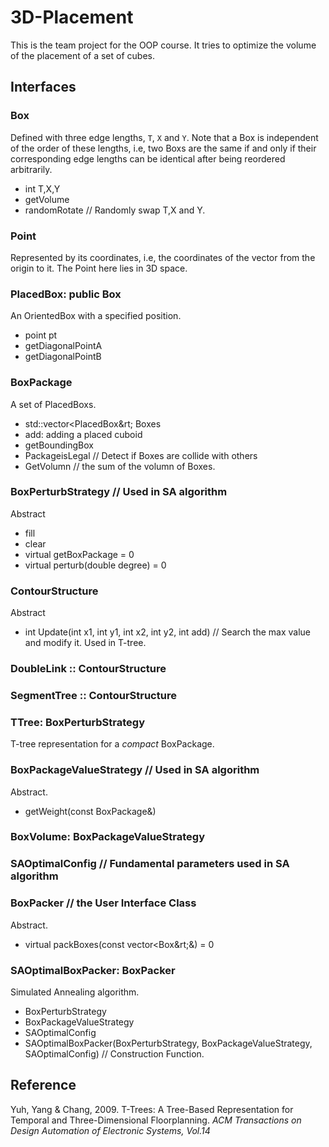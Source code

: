 # 3D-Placement

This is the team project for the OOP course. It tries to optimize the volume of the placement of a set of cubes.

## Interfaces

### Box

Defined with three edge lengths, `T`, `X` and `Y`. Note that a Box is independent of the order of these lengths, i.e, two Boxs are the same if and only if their corresponding edge lengths can be identical after being reordered arbitrarily.

* int T,X,Y	
* getVolume
* randomRotate  // Randomly swap T,X and Y.

### Point

Represented by its coordinates, i.e, the coordinates of the vector from the origin to it. The Point here lies in 3D space.

### PlacedBox: public Box

An OrientedBox with a specified position.

* point pt
* getDiagonalPointA
* getDiagonalPointB

### BoxPackage

A set of PlacedBoxs.

* std::vector&lt;PlacedBox&rt; Boxes  
* add: adding a placed cuboid
* getBoundingBox
* PackageisLegal // Detect if Boxes are collide with others
* GetVolumn // the sum of the volumn of Boxes.

### BoxPerturbStrategy  // Used in SA algorithm

Abstract

* fill
* clear
* virtual getBoxPackage = 0
* virtual perturb(double degree) = 0

### ContourStructure 

Abstract

* int Update(int x1, int y1, int x2, int y2, int add) // Search the max value and modify it. Used in T-tree.

### DoubleLink :: ContourStructure

### SegmentTree :: ContourStructure

### TTree: BoxPerturbStrategy

T-tree representation for a *compact* BoxPackage.

### BoxPackageValueStrategy // Used in SA algorithm

Abstract.

* getWeight(const BoxPackage&)

### BoxVolume: BoxPackageValueStrategy 

### SAOptimalConfig // Fundamental parameters used in SA algorithm 

### BoxPacker // the User Interface Class

Abstract.

* virtual packBoxes(const vector&lt;Box&rt;&) = 0

### SAOptimalBoxPacker: BoxPacker

Simulated Annealing algorithm.

* BoxPerturbStrategy
* BoxPackageValueStrategy
* SAOptimalConfig
* SAOptimalBoxPacker(BoxPerturbStrategy, BoxPackageValueStrategy, SAOptimalConfig) // Construction Function.

## Reference

Yuh, Yang & Chang, 2009. T-Trees: A Tree-Based Representation for Temporal and Three-Dimensional Floorplanning. *ACM Transactions on Design Automation of Electronic Systems, Vol.14*

